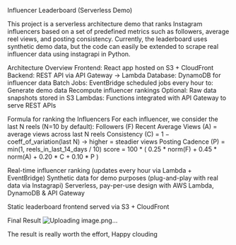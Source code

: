 Influencer Leaderboard (Serverless Demo)

This project is a serverless architecture demo that ranks Instagram influencers based on a set of predefined metrics such as followers, average reel views, and posting consistency.
Currently, the leaderboard uses synthetic demo data, but the code can easily be extended to scrape real influencer data using instagrapi in Python.

Architecture Overview
Frontend: React app hosted on S3 + CloudFront
Backend: REST API via API Gateway → Lambda
Database: DynamoDB for influencer data
Batch Jobs: EventBridge scheduled jobs every hour to:
  Generate demo data
  Recompute influencer rankings
Optional: Raw data snapshots stored in S3
Lambdas: Functions integrated with API Gateway to serve REST APIs

Formula for ranking the Influencers
For each influencer, we consider the last N reels (N=10 by default):
Followers (F)
Recent Average Views (A) = average views across last N reels
Consistency (C) = 1 − coeff_of_variation(last N) → higher = steadier views
Posting Cadence (P) = min(1, reels_in_last_14_days / 10)
score = 100 * ( 
  0.25 * norm(F) +
  0.45 * norm(A) +
  0.20 * C +
  0.10 * P
)

Real-time influencer ranking (updates every hour via Lambda + EventBridge)
Synthetic data for demo purposes (plug-and-play with real data via Instagrapi)
Serverless, pay-per-use design with AWS Lambda, DynamoDB & API Gateway

Static leaderboard frontend served via S3 + CloudFront

Final Result
![Uploading image.png…]()


  The result is really worth the effort, Happy clouding


